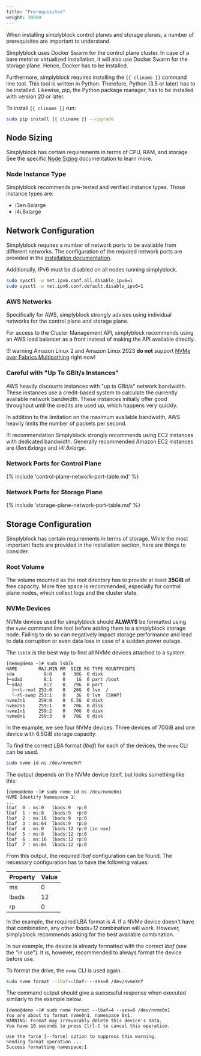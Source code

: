```yaml
---
title: "Prerequisites"
weight: 30000
---
```


When installing simplyblock control planes and storage planes, a number of prerequisites are important to understand.

Simplyblock uses Docker Swarm for the control plane cluster. In case of a bare metal or virtualized installation, it
will also use Docker Swarm for the storage plane. Hence, Docker has to be installed.

Furthermore, simplyblock requires installing the `{{ cliname }}` command line tool. This tool is written in
Python. Therefore, Python (3.5 or later) has to be installed. Likewise, pip, the Python package manager, has to be
installed with version 20 or later.

To install `{{ cliname }}` run:

```bash
sudo pip install {{ cliname }} --upgrade
```

## Node Sizing

Simplyblock has certain requirements in terms of CPU, RAM, and storage. See the specific
[Node Sizing](../deployment-planning/node-sizing.md) documentation to learn more.

### Node Instance Type

Simplyblock recommends pre-tested and verified instance types. Those instance types are:

- i3en.6xlarge
- i4i.8xlarge

## Network Configuration

Simplyblock requires a number of network ports to be available from different networks. The configuration of the
required network ports are provided in the [installation documentation](install-simplyblock.md).

Additionally, IPv6 must be disabled on all nodes running simplyblock.

```bash
sudo sysctl -w net.ipv6.conf.all.disable_ipv6=1
sudo sysctl -w net.ipv6.conf.default.disable_ipv6=1
```

### AWS Networks
Specifically for AWS, simplyblock strongly advises using individual networks for the control plane and storage plane.

For access to the Cluster Management API, simplyblock recommends using an AWS load balancer as a front instead of
making the API available directly.

!!! warning
    Amazon Linux 2 and Amazon Linux 2023 **do not** support
    [NVMe over Fabrics Multipathing](../../important-notes/terminology.md#multipathing) right now!

### Careful with "Up To GBit/s Instances" 

AWS heavily discounts instances with "up to GBit/s" network bandwidth. These instances use a credit-based system to
calculate the currently available network bandwidth. These instances initially offer good throughput until the credits
are used up, which happens very quickly.

In addition to the limitation on the maximum available bandwidth, AWS heavily limits the number of packets per second.

!!! recommendation
    Simplyblock strongly recommends using EC2 instances with dedicated bandwidth. Generally recommended Amazon EC2
    instances are _i3en.6xlarge_ and _i4i.8xlarge_.

### Network Ports for Control Plane

{% include 'control-plane-network-port-table.md' %}

### Network Ports for Storage Plane

{% include 'storage-plane-network-port-table.md' %}

## Storage Configuration

Simplyblock has certain requirements in terms of storage. While the most important facts are provided in the
installation section, here are things to consider.

### Root Volume

The volume mounted as the root directory has to provide at least **35GiB** of free capacity. More free space is
recommended, especially for control plane nodes, which collect logs and the cluster state.

### NVMe Devices

NVMe devices used for simplyblock should **ALWAYS** be formatted using the `nvme` command line tool before adding them
to a simplyblock storage node. Failing to do so can negatively impact storage performance and lead to data corruption
or even data loss in case of a sudden power outage.

The `lsblk` is the best way to find all NVMe devices attached to a system.

```plain title="Example output of lsblk"
[demo@demo ~]# sudo lsblk
NAME        MAJ:MIN RM  SIZE RO TYPE MOUNTPOINTS
sda           8:0    0   30G  0 disk
├─sda1        8:1    0    1G  0 part /boot
└─sda2        8:2    0   29G  0 part
  ├─rl-root 253:0    0   26G  0 lvm  /
  └─rl-swap 253:1    0    3G  0 lvm  [SWAP]
nvme3n1     259:0    0  6.5G  0 disk
nvme2n1     259:1    0   70G  0 disk
nvme1n1     259:2    0   70G  0 disk
nvme0n1     259:3    0   70G  0 disk
```

In the example, we see four NVMe devices. Three devices of 70GiB and one device with 6.5GiB storage capacity.

To find the correct LBA format (_lbaf_) for each of the devices, the `nvme` CLI can be used.

```bash title="Show NVMe namespace information"
sudo nvme id-ns /dev/nvmeXnY
```

The output depends on the NVMe device itself, but looks something like this:

```plain title="Example output of NVMe namespace information"
[demo@demo ~]# sudo nvme id-ns /dev/nvme0n1
NVME Identify Namespace 1:
...
lbaf  0 : ms:0   lbads:9  rp:0
lbaf  1 : ms:8   lbads:9  rp:0
lbaf  2 : ms:16  lbads:9  rp:0
lbaf  3 : ms:64  lbads:9  rp:0
lbaf  4 : ms:0   lbads:12 rp:0 (in use)
lbaf  5 : ms:8   lbads:12 rp:0
lbaf  6 : ms:16  lbads:12 rp:0
lbaf  7 : ms:64  lbads:12 rp:0
```

From this output, the required _lbaf_ configuration can be found. The necessary configuration has to have the following
values:

| Property | Value |
|----------|-------|
| ms       | 0     |
| lbads    | 12    |
| rp       | 0     |

In the example, the required LBA format is 4. If a NVMe device doesn't have that combination, any other _lbads=12_
combination will work. However, simplyblock recommends asking for the best available combination.

In our example, the device is already formatted with the correct _lbaf_ (see the "in use"). It is, however,
recommended to always format the device before use.

To format the drive, the `nvme` CLI is used again.

```bash title="Formatting the NVMe device"
sudo nvme format --lbaf=<lbaf> --ses=0 /dev/nvmeXnY
```

The command output should give a successful response when executed similarly to the example below.

```plain title="Example output of NVMe device formatting"
[demo@demo ~]# sudo nvme format --lbaf=4 --ses=0 /dev/nvme0n1
You are about to format nvme0n1, namespace 0x1.
WARNING: Format may irrevocably delete this device's data.
You have 10 seconds to press Ctrl-C to cancel this operation.

Use the force [--force] option to suppress this warning.
Sending format operation ...
Success formatting namespace:1
```

